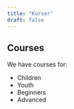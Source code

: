 ```yaml
---
title: "Kurser"
draft: false
---
```


## Courses

We have courses for:

- Children
- Youth
- Beginners
- Advanced